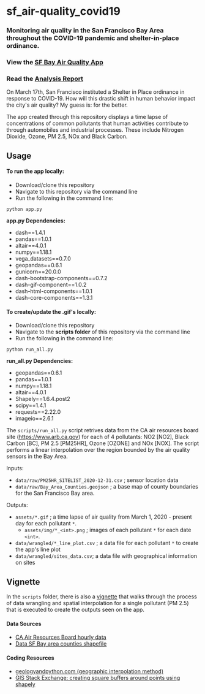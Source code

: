 # sf_air-quality_covid19

### Monitoring air quality in the San Francisco Bay Area throughout the COVID-19 pandemic and shelter-in-place ordinance.

### View the [SF Bay Air Quality App](https://sf-aq-covid19.herokuapp.com/)

### Read the [Analysis Report](https://github.com/cgostic/sf_air-quality_covid19/blob/master/docs/NO2_analysis_2020_04_05.md)

On March 17th, San Francisco instituted a Shelter in Place ordinance in response to COVID-19. How will this drastic shift in
human behavior impact the city's air quality? My guess is: for the better.

The app created through this repository displays a time lapse of concentrations of common pollutants that human activities contribute to through automobiles and industrial processes. These include Nitrogen Dioxide, Ozone, PM 2.5, NOx and Black Carbon.
                            

## Usage

#### To run the app locally:

- Download/clone this repository
- Navigate to this repository via the command line
- Run the following in the command line:

```
python app.py
```

**app.py Dependencies:**

- dash==1.4.1
- pandas==1.0.1
- altair==4.0.1
- numpy==1.18.1
- vega_datasets==0.7.0
- geopandas==0.6.1
- gunicorn==20.0.0
- dash-bootstrap-components==0.7.2
- dash-gif-component==1.0.2
- dash-html-components==1.0.1
- dash-core-components==1.3.1

#### To create/update the .gif's locally:

- Download/clone this repository
- Navigate to the **scripts folder** of this repository via the command line
- Run the following in the command line:

```
python run_all.py
```

**run_all.py Dependencies:**

- geopandas==0.6.1
- pandas==1.0.1
- numpy==1.18.1
- altair==4.0.1
- Shapely==1.6.4.post2
- scipy==1.4.1
- requests==2.22.0
- imageio==2.6.1

The `scripts/run_all.py` script retrives data from the CA air resources board site (https://www.arb.ca.gov) for each of 4 pollutants: 
NO2 [NO2], Black Carbon [BC], PM 2.5 [PM25HR], Ozone [OZONE] and NOx [NOX]. The script performs a linear interpolation over the region
bounded by the air quality sensors in the Bay Area.

Inputs:

- `data/raw/PM25HR_SITELIST_2020-12-31.csv` ; sensor location data
- `data/raw/Bay_Area_Counties.geojson` ; a base map of county boundaries for the San Francisco Bay area.

Outputs:

- `assets/*.gif` ; a time lapse of air quality from March 1, 2020 - present day for each pollutant `*`.
  - `assets/img/*_<int>.png` ; images of each pollutant `*` for each date `<int>`.
- `data/wrangled/*_line_plot.csv` ; a data file for each pollutant `*` to create the app's line plot
- `data/wrangled/sites_data.csv`; a data file with geographical information on sites



## Vignette

In the `scripts` folder, there is also a [vignette](https://github.com/cgostic/sf_air-quality_covid19/blob/master/scripts/interpolate_pm25_vignette.ipynb) that walks through the process of data wrangling and spatial interpolation
for a single pollutant (PM 2.5) that is executed to create the outputs seen on the app.


#### Data Sources

- [CA Air Resources Board hourly data](https://www.arb.ca.gov/aqmis2/aqdselect.php?tab=hourly)
- [Data SF Bay area counties shapefile](https://data.sfgov.org/Geographic-Locations-and-Boundaries/Bay-Area-Counties/s9wg-vcph)

#### Coding Resources

- [geologyandpython.com (geographic interpolation method)](http://geologyandpython.com/ml-interpolation-method.html)
- [GIS Stack Exchange: creating square buffers around points using shapely](https://gis.stackexchange.com/questions/314949/creating-square-buffers-around-points-using-shapely)

